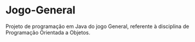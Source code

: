 # Jogo-General
Projeto de programação em Java do jogo General, referente à disciplina de Programação Orientada a Objetos.
